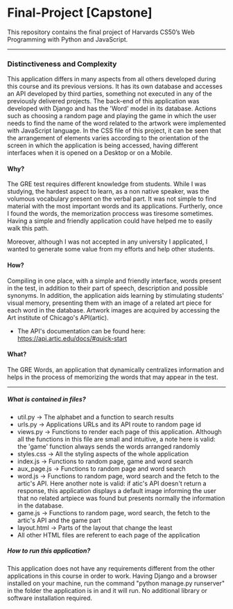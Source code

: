 # Final-Project [Capstone]
This repository contains the final project of Harvards CS50’s Web Programming with Python and JavaScript.
***

### Distinctiveness and Complexity

This application differs in many aspects from all others developed during this course and its previous versions. It has its own database and accesses an API developed by third parties, something not executed in any of the previously delivered projects. The back-end of this application was developed with Django and has the 'Word' model in its database. Actions such as choosing a random page and playing the game in which the user needs to find the name of the word related to the artwork were implemented with JavaScript language. In the CSS file of this project, it can be seen that the arrangement of elements varies according to the orientation of the screen in which the application is being accessed, having different interfaces when it is opened on a Desktop or on a Mobile.

#### Why?

The GRE test requires different knowledge from students. While I was studying, the hardest aspect to learn, as a non native speaker, was the volumous vocabulary present on the verbal part. It was not simple to find material with the most important words and its applications. Furtherly, once I found the words, the memorization proccess was tiresome sometimes. Having a simple and friendly application could have helped me to easily walk this path. 

Moreover, although I was not accepted in any university I applicated, I wanted to generate some value from my efforts and help other students.

#### How?

Compiling in one place, with a simple and friendly interface, words present in the test, in addition to their part of speech, description and possible synonyms. In addition, the application aids learning by stimulating students' visual memory, presenting them with an image of a related art piece for each word in the database. Artwork images are acquired by accessing the Art institute of Chicago's API(artic).
* The API's documentation can be found here: https://api.artic.edu/docs/#quick-start

#### What?

The GRE Words, an application that dynamically centralizes information and helps in the process of memorizing the words that may appear in the test.
***
##### What is contained in files?
* util.py -> The alphabet and a function to search results
* urls.py -> Applications URLs and its API route to random page id
* views.py -> Functions to render each page of this application. Although all the functions in this file are small and intuitive, a note here is valid: the 'game' function always sends the words arranged randomly
* styles.css -> All the styling aspects of the whole application
* index.js -> Functions to random page, game and word search
* aux_page.js -> Functions to random page and word search
* word.js -> Functions to random page, word search and the fetch to the artic's API. Here another note is valid: if atic's API doesn't return a response, this application displays a default image informing the user that no related artpiece was found but presents normally the information in the database.
* game.js -> Functions to random page, word search, the fetch to the artic's API and the game part
* layout.html -> Parts of the layout that change the least
* All other HTML files are referent to each page of the application

##### How to run this application?
This application does not have any requirements different from the other applications in this course in order to work. Having Django and a browser installed on your machine, run the command "python manage.py runserver" in the folder the application is in and it will run. No additional library or software installation required.
